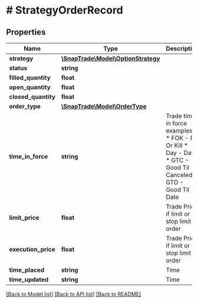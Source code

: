 # # StrategyOrderRecord

## Properties

Name | Type | Description | Notes
------------ | ------------- | ------------- | -------------
**strategy** | [**\SnapTrade\Model\OptionStrategy**](OptionStrategy.md) |  | [optional]
**status** | **string** |  | [optional]
**filled_quantity** | **float** |  | [optional]
**open_quantity** | **float** |  | [optional]
**closed_quantity** | **float** |  | [optional]
**order_type** | [**\SnapTrade\Model\OrderType**](OrderType.md) |  | [optional]
**time_in_force** | **string** | Trade time in force examples:   * FOK - Fill Or Kill   * Day - Day   * GTC - Good Til Canceled   * GTD - Good Til Date | [optional]
**limit_price** | **float** | Trade Price if limit or stop limit order | [optional]
**execution_price** | **float** | Trade Price if limit or stop limit order | [optional]
**time_placed** | **string** | Time | [optional]
**time_updated** | **string** | Time | [optional]

[[Back to Model list]](../../README.md#models) [[Back to API list]](../../README.md#endpoints) [[Back to README]](../../README.md)
